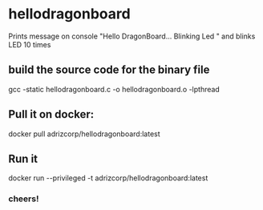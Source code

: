 # hellodragonboard

Prints message on console
"Hello DragonBoard... Blinking Led "
and blinks LED 10 times

## build the source code for the binary file
gcc -static hellodragonboard.c -o hellodragonboard.o -lpthread

## Pull it on docker:

docker pull adrizcorp/hellodragonboard:latest

## Run it

docker run --privileged -t adrizcorp/hellodragonboard:latest

### cheers!


